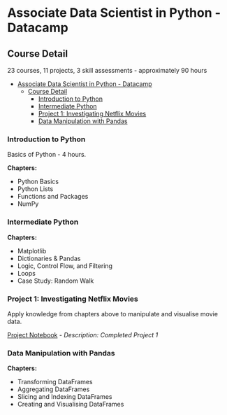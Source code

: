 # Associate Data Scientist in Python - Datacamp

## Course Detail

23 courses, 11 projects, 3 skill assessments - approximately 90 hours

- [Associate Data Scientist in Python - Datacamp](#associate-data-scientist-in-python---datacamp)
  - [Course Detail](#course-detail)
    - [Introduction to Python](#introduction-to-python)
    - [Intermediate Python](#intermediate-python)
    - [Project 1: Investigating Netflix Movies](#project-1-investigating-netflix-movies)
    - [Data Manipulation with Pandas](#data-manipulation-with-pandas)

### Introduction to Python

Basics of Python - 4 hours.

**Chapters:**
- Python Basics
- Python Lists
- Functions and Packages
- NumPy

### Intermediate Python

**Chapters:**
- Matplotlib
- Dictionaries & Pandas
- Logic, Control Flow, and Filtering
- Loops
- Case Study: Random Walk

### Project 1: Investigating Netflix Movies 

Apply knowledge from chapters above to manipulate and visualise movie data.

[Project Notebook](../Associate%20Data%20Scientist/Netflix_Movies/Project%201%20-%20Netflix.ipynb) - *Description: Completed Project 1*

### Data Manipulation with Pandas

**Chapters:**
- Transforming DataFrames
- Aggregating DataFrames
- Slicing and Indexing DataFrames
- Creating and Visualising DataFrames

